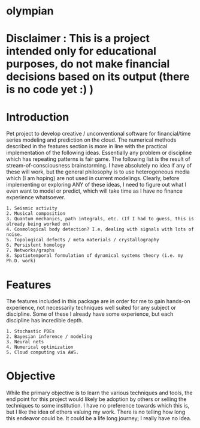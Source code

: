 # olympian

# Disclaimer : This is a project intended only for educational purposes, do not make financial decisions based on its output (there is no code yet :) )

# Introduction

Pet project to develop creative / unconventional software for financial/time series modeling and prediction 
on the cloud. The numerical methods described in the features section is more in line with the practical
implementation of the following ideas. Essentially any problem or discipline which has 
repeating patterns is fair game. The following list is the result of stream-of-consciousness brainstorming. I have absolutely no
idea if any of these will work, but the general philosophy is to use heterogeneous media which (I am hoping) are 
not used in current modelings. Clearly, before implementing or exploring ANY of these ideas, I need to figure out
what I even want to model or predict, which will take time as I have no finance experience whatsoever. 

	1. Seismic activity
	2. Musical composition 
	3. Quantum mechanics, path integrals, etc. (If I had to guess, this is already being worked on)
	4. Cosmological body detection? I.e. dealing with signals with lots of noise. 
	5. Topological defects / meta materials / crystallography
	6. Persistent homology
	7. Networks/graphs
	8. Spatiotemporal formulation of dynamical systems theory (i.e. my Ph.D. work)

# Features

The features included in this package are in order for me to gain hands-on experience, not
necessarily techniques well suited for any subject or discipline. Some of these I already have
some experience, but each discipline has incredible depth. 

	1. Stochastic PDEs
	2. Bayesian inference / modeling
	3. Neural nets 
	4. Numerical optimization
	5. Cloud computing via AWS. 

# Objective

While the primary objective is to learn the various techniques and tools, the end point
for this project would likely be adoption by others or selling the techniques to some institution.
I have no preference towards which this is, but I like the idea of others valuing my work. 
There is no telling how long this endeavor could be. It could be a life long journey; I really have
no idea. 


